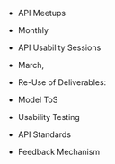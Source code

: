 




* API Meetups 
 * Monthly
* API Usability Sessions 
 * March, 

* Re-Use of Deliverables: 
 * Model ToS 
 * Usability Testing 
 * API Standards 
 * Feedback Mechanism 
